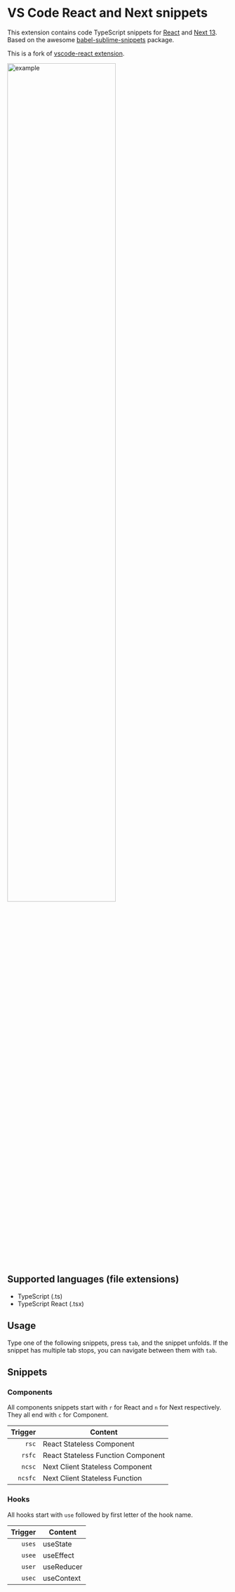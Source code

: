 # VS Code React and Next snippets

This extension contains code TypeScript snippets for [React][react] and [Next 13][next]. Based on the awesome [babel-sublime-snippets][babelsublime] package.

This is a fork of [vscode-react extension][fork].

<img src="images/example.gif" alt="example" width="70%"/>

## Supported languages (file extensions)

- TypeScript (.ts)
- TypeScript React (.tsx)

## Usage

Type one of the following snippets, press `tab`, and the snippet unfolds. If the snippet has multiple tab stops, you can navigate between them with `tab`.

## Snippets

### Components

All components snippets start with `r` for React and `n` for Next respectively. They all end with `c` for Component.

| Trigger | Content                            |
| ------: | ---------------------------------- |
|   `rsc` | React Stateless Component          |
|  `rsfc` | React Stateless Function Component |
|  `ncsc` | Next Client Stateless Component    |
| `ncsfc` | Next Client Stateless Function     |

### Hooks

All hooks start with `use` followed by first letter of the hook name.

| Trigger | Content    |
| ------: | ---------- |
|  `uses` | useState   |
|  `usee` | useEffect  |
|  `user` | useReducer |
|  `usec` | useContext |

[fork]: https://github.com/xabikos/vscode-react
[react]: https://reactjs.org/
[next]: https://nextjs.org/
[babelsublime]: https://github.com/babel/babel-sublime-snippets
